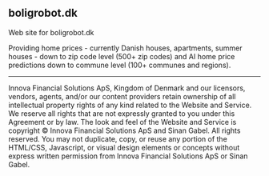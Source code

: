 ## boligrobot.dk

Web site for boligrobot.dk

Providing home prices - currently Danish houses, apartments, summer houses - down to zip code level (500+ zip codes) and AI home price predictions down to commune level (100+ communes and regions).


<hr>

Innova Financial Solutions ApS, Kingdom of Denmark and our licensors, vendors, agents, and/or our content providers retain ownership of all intellectual property rights of any kind related to the Website and Service. We reserve all rights that are not expressly granted to you under this Agreement or by law. The look and feel of the Website and Service is copyright © Innova Financial Solutions ApS and Sinan Gabel. All rights reserved. You may not duplicate, copy, or reuse any portion of the HTML/CSS, Javascript, or visual design elements or concepts without express written permission from Innova Financial Solutions ApS or Sinan Gabel.
